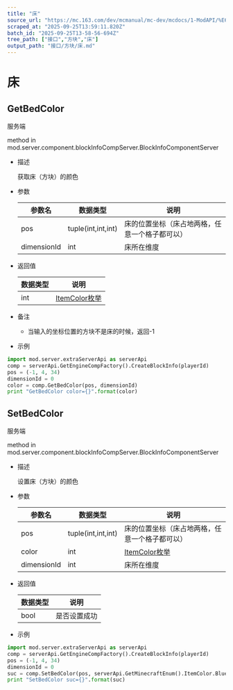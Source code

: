 ```yaml
---
title: "床"
source_url: "https://mc.163.com/dev/mcmanual/mc-dev/mcdocs/1-ModAPI/%E6%8E%A5%E5%8F%A3/%E6%96%B9%E5%9D%97/%E5%BA%8A.html"
scraped_at: "2025-09-25T13:59:11.820Z"
batch_id: "2025-09-25T13-58-56-694Z"
tree_path: ["接口","方块","床"]
output_path: "接口/方块/床.md"
---
```


#  床

##  GetBedColor

服务端

method in mod.server.component.blockInfoCompServer.BlockInfoComponentServer

*   描述
    
    获取床（方块）的颜色
    
*   参数
    
    | 参数名 | 数据类型 | 说明 |
    | --- | --- | --- |
    | pos | tuple(int,int,int) | 床的位置坐标（床占地两格，任意一个格子都可以） |
    | dimensionId | int | 床所在维度 |
    
*   返回值
    
    | 数据类型 | 说明 |
    | --- | --- |
    | int | [ItemColor枚举](/枚举值/ItemColor) |
    
*   备注
    
    *   当输入的坐标位置的方块不是床的时候，返回-1
*   示例
    

```python
import mod.server.extraServerApi as serverApi
comp = serverApi.GetEngineCompFactory().CreateBlockInfo(playerId)
pos = (-1, 4, 34)
dimensionId = 0
color = comp.GetBedColor(pos, dimensionId)
print "GetBedColor color={}".format(color)

```

##  SetBedColor

服务端

method in mod.server.component.blockInfoCompServer.BlockInfoComponentServer

*   描述
    
    设置床（方块）的颜色
    
*   参数
    
    | 参数名 | 数据类型 | 说明 |
    | --- | --- | --- |
    | pos | tuple(int,int,int) | 床的位置坐标（床占地两格，任意一个格子都可以） |
    | color | int | [ItemColor枚举](/枚举值/ItemColor) |
    | dimensionId | int | 床所在维度 |
    
*   返回值
    
    | 数据类型 | 说明 |
    | --- | --- |
    | bool | 是否设置成功 |
    
*   示例
    

```python
import mod.server.extraServerApi as serverApi
comp = serverApi.GetEngineCompFactory().CreateBlockInfo(playerId)
pos = (-1, 4, 34)
dimensionId = 0
suc = comp.SetBedColor(pos, serverApi.GetMinecraftEnum().ItemColor.Blue, dimensionId)
print "SetBedColor suc={}".format(suc)

```